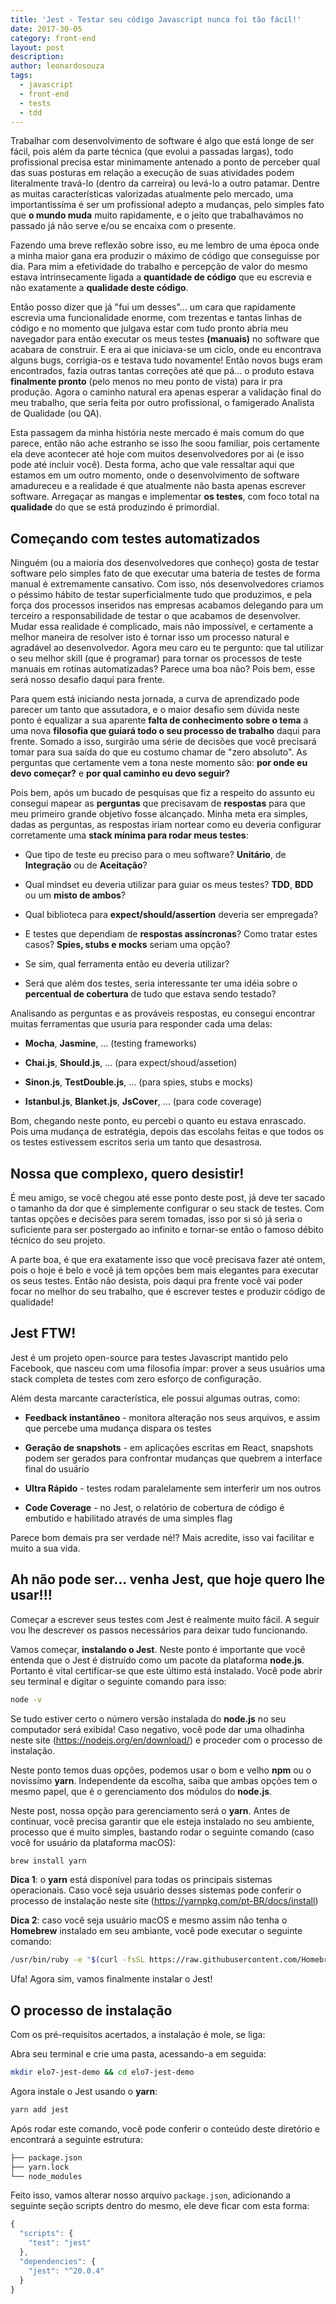 ```yaml
---
title: 'Jest - Testar seu código Javascript nunca foi tão fácil!'
date: 2017-30-05
category: front-end
layout: post
description:
author: leonardosouza
tags:
  - javascript
  - front-end
  - tests
  - tdd
---
```


Trabalhar com desenvolvimento de software é algo que está longe de ser fácil, pois além da parte técnica (que evolui a passadas largas), todo profissional precisa estar minimamente antenado a ponto de perceber qual das suas posturas em relação a execução de suas atividades podem literalmente travá-lo (dentro da carreira) ou levá-lo a outro patamar. Dentre as muitas características valorizadas atualmente pelo mercado, uma importantissíma é ser um profissional adepto a mudanças, pelo simples fato que **o mundo muda** muito rapidamente, e o jeito que trabalhavámos no passado já não serve e/ou se encaixa com o presente.

Fazendo uma breve reflexão sobre isso, eu me lembro de uma época onde a minha maior gana era produzir o máximo de código que conseguisse por dia. Para mim a efetividade do trabalho e percepção de valor do mesmo estava intrinsecamente ligada a **quantidade de código** que eu escrevia e não exatamente a **qualidade deste código**.

Então posso dizer que já "fui um desses"... um cara que rapidamente escrevia uma funcionalidade enorme, com trezentas e tantas linhas de código e no momento que julgava estar com tudo pronto abria meu navegador para então executar os meus testes **(manuais)** no software que acabara de construir. E era ai que iniciava-se um ciclo, onde eu encontrava alguns bugs, corrigia-os e testava tudo novamente! Então novos bugs eram encontrados, fazia outras tantas correções até que pá... o produto estava **finalmente pronto** (pelo menos no meu ponto de vista) para ir pra produção. Agora o caminho natural era apenas esperar a validação final do meu trabalho, que seria feita por outro profissional, o famigerado Analista de Qualidade (ou QA).

Esta passagem da minha história neste mercado é mais comum do que parece, então não ache estranho se isso lhe soou familiar, pois certamente ela deve acontecer até hoje com muitos desenvolvedores por ai (e isso pode até incluir você). Desta forma, acho que vale ressaltar aqui que estamos em um outro momento, onde o desenvolvimento de software amadureceu e a realidade é que atualmente não basta apenas escrever software. Arregaçar as mangas e implementar **os testes**, com foco total na **qualidade** do que se está produzindo é primordial.

## Começando com testes automatizados

Ninguém (ou a maioria dos desenvolvedores que conheço) gosta de testar software pelo simples fato de que executar uma bateria de testes de forma manual é extremamente cansativo. Com isso, nós desenvolvedores criamos o péssimo hábito de testar superficialmente tudo que produzimos, e pela força dos processos inseridos nas empresas acabamos delegando para um terceiro a responsabilidade de testar o que acabamos de desenvolver. Mudar essa realidade é complicado, mais não impossível, e certamente a melhor maneira de resolver isto é tornar isso um processo natural e agradável ao desenvolvedor. Agora meu caro eu te pergunto: que tal utilizar o seu melhor skill (que é programar) para tornar os processos de teste manuais em rotinas automatizadas? Parece uma boa não? Pois bem, esse será nosso desafio daqui para frente.

Para quem está iniciando nesta jornada, a curva de aprendizado pode parecer um tanto que assutadora, e o maior desafio sem dúvida neste ponto é equalizar a sua aparente **falta de conhecimento sobre o tema** a uma nova **filosofia que guiará todo o seu processo de trabalho** daqui para frente. Somado a isso, surgirão uma série de decisões que você precisará tomar para sua saída do que eu costumo chamar de "zero absoluto". As perguntas que certamente vem a tona neste momento são: **por onde eu devo começar?** e **por qual caminho eu devo seguir?**

Pois bem, após um bucado de pesquisas que fiz a respeito do assunto eu consegui mapear as **perguntas** que precisavam de **respostas** para que meu primeiro grande objetivo fosse alcançado. Minha meta era simples, dadas as perguntas, as respostas iriam nortear como eu deveria configurar corretamente uma **stack mínima para rodar meus testes**:

- Que tipo de teste eu preciso para o meu software? **Unitário**, de **Integração** ou de **Aceitação**?

- Qual mindset eu deveria utilizar para guiar os meus testes? **TDD**, **BDD** ou um **misto de ambos**?

- Qual biblioteca para **expect/should/assertion** deveria ser empregada?

- E testes que dependiam de **respostas assíncronas**? Como tratar estes casos? **Spies, stubs e mocks** seriam uma opção?

- Se sim, qual ferramenta então eu deveria utilizar?

- Será que além dos testes, seria interessante ter uma idéia sobre o **percentual de cobertura** de tudo que estava sendo testado?

Analisando as perguntas e as prováveis respostas, eu consegui encontrar muitas ferramentas que usuria para responder cada uma delas:

- **Mocha**, **Jasmine**, ... (testing frameworks)

- **Chai.js**, **Should.js**, ... (para expect/shoud/assetion)

- **Sinon.js**, **TestDouble.js**, ... (para spies, stubs e mocks)

- **Istanbul.js**, **Blanket.js**, **JsCover**, ... (para code coverage)

Bom, chegando neste ponto, eu percebi o quanto eu estava enrascado. Pois uma mudança de estratégia, depois das escolahs feitas e que todos os os testes estivessem escritos seria um tanto que desastrosa.

## Nossa que complexo, quero desistir!

É meu amigo, se você chegou até esse ponto deste post, já deve ter sacado o tamanho da dor que é simplemente configurar o seu stack de testes. Com tantas opções e decisões para serem tomadas, isso por si só já seria o suficiente para ser postergado ao infinito e tornar-se então o famoso débito técnico do seu projeto.

A parte boa, é que era exatamente isso que você precisava fazer até ontem, pois o hoje é belo e você já tem opções bem mais elegantes para executar os seus testes. Então não desista, pois daqui pra frente você vai poder focar no melhor do seu trabalho, que é escrever testes e produzir código de qualidade!

## Jest FTW!

Jest é um projeto open-source para testes Javascript mantido pelo Facebook, que nasceu com uma filosofia ímpar: prover a seus usuários  uma stack completa de testes com zero esforço de configuração.

Além desta marcante característica, ele possui algumas outras, como:

- **Feedback instantâneo** - monitora alteração nos seus arquivos, e assim que percebe uma mudança dispara os testes

- **Geração de snapshots** - em aplicações escritas em React, snapshots podem ser gerados para confrontar mudanças que quebrem a interface final do usuário

- **Ultra Rápido** - testes rodam paralelamente sem interferir um nos outros

- **Code Coverage** - no Jest, o relatório de cobertura de código é embutido e habilitado através de uma simples flag

Parece bom demais pra ser verdade né!? Mais acredite, isso vai facilitar e muito a sua vida.

## Ah não pode ser... venha Jest, que hoje quero lhe usar!!!

Começar a escrever seus testes com Jest é realmente muito fácil. A seguir vou lhe descrever os passos necessários para deixar tudo funcionando.

Vamos começar, **instalando o Jest**. Neste ponto é importante que você entenda que o Jest é distruído como um pacote da plataforma **node.js**. Portanto é vital certificar-se que este último está instalado. Você pode abrir seu terminal e digitar o seguinte comando para isso:

```bash
node -v
```

Se tudo estiver certo o número versão instalada do **node.js** no seu computador será exibida! Caso negativo, você pode dar uma olhadinha neste site (https://nodejs.org/en/download/) e proceder com o processo de instalação.

Neste ponto temos duas opções, podemos usar o bom e velho **npm** ou o novissímo **yarn**. Independente da escolha, saiba que ambas opções tem o mesmo papel, que é o gerenciamento dos módulos do **node.js**.

Neste post, nossa opção para gerenciamento será o **yarn**. Antes de continuar, você precisa garantir que ele esteja instalado no seu ambiente, processo que é muito simples, bastando rodar o seguinte comando (caso você for usuário da plataforma macOS):

```bash
brew install yarn
```

**Dica 1**: o **yarn** está disponível para todas os principais sistemas operacionais. Caso você seja usuário desses sistemas pode conferir o processo de instalação neste site (https://yarnpkg.com/pt-BR/docs/install)

**Dica 2**: caso você seja usuário macOS e mesmo assim não tenha o **Homebrew** instalado em seu ambiante, você pode executar o seguinte comando:

```bash
/usr/bin/ruby -e "$(curl -fsSL https://raw.githubusercontent.com/Homebrew/install/master/install)"
```

Ufa! Agora sim, vamos finalmente instalar o Jest!

## O processo de instalação

Com os pré-requisitos acertados, a instalação é mole, se liga:

Abra seu terminal e crie uma pasta, acessando-a em seguida:

```bash
mkdir elo7-jest-demo && cd elo7-jest-demo
```

Agora instale o Jest usando o **yarn**:

```bash
yarn add jest
```

Após rodar este comando, você pode conferir o conteúdo deste diretório e encontrará a seguinte estrutura:

```bash
├── package.json
├── yarn.lock
└── node_modules
```

Feito isso, vamos alterar nosso arquivo `package.json`, adicionando a seguinte seção scripts dentro do mesmo, ele deve ficar com esta forma:

```javascript
{
  "scripts": {
    "test": "jest"
  },
  "dependencies": {
    "jest": "^20.0.4"
  }
}
```
